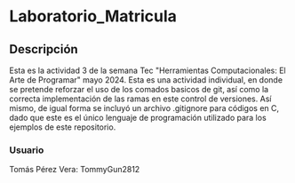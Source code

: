 # Laboratorio_Matricula  
   
## Descripción  
Esta es la actividad 3 de la semana Tec "Herramientas Computacionales: El Arte de Programar" mayo 2024. Esta es una actividad individual, en donde se pretende reforzar el uso de los comados basicos de git, así como la correcta implementación de las ramas en este control de versiones. Así mismo, de igual forma se incluyó un archivo .gitignore para códigos en C, dado que este es el único lenguaje de programación utilizado para los ejemplos de este repositorio.  
  
### Usuario  
Tomás Pérez Vera: TommyGun2812
